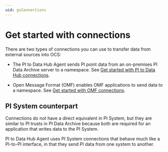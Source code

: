 ```yaml
---
uid: gsConnections
---
```


# Get started with connections

There are two types of connections you can use to transfer data from external sources into OCS:

- The PI to Data Hub Agent sends PI point data from an on-premises PI Data Archive server to a namespace. See [Get started with PI to Data Hub connections](xref:gsPItoOCS).

- Open Message Format (OMF) enables OMF applications to send data to a namespace. See [Get started with OMF connections](xref:gsOMF).

## PI System counterpart

<!-- I renamed this section PI System rather than PI Server because the second paragraph referred to "PI System connections." Please verify  --> 
<!-- VT: In response to previous comment, the change to "PI System" is correct.-->

Connections do not have a direct equivalent in PI System, but they are similar to PI trusts in PI Data Archive because both are required for an application that writes data to the PI System.

PI to Data Hub Agent uses PI System connections that behave much like a PI-to-PI interface, in that they send PI data from one system to another.
